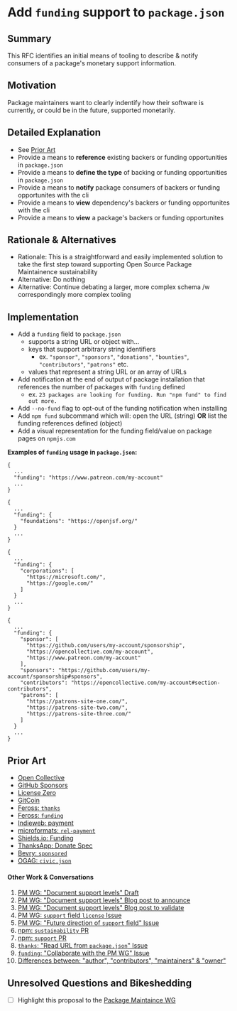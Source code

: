 # Add `funding` support to `package.json`

## Summary

This RFC identifies an initial means of tooling to describe & notify consumers of a package's monetary support information.

## Motivation

Package maintainers want to clearly indentify how their software is currently, or could be in the future, supported monetarily.

## Detailed Explanation

* See [Prior Art](#prior-art)
* Provide a means to **reference** existing backers or funding opportunities in `package.json`
* Provide a means to **define the type** of backing or funding opportunities in `package.json`
* Provide a means to **notify** package consumers of backers or funding opportunites with the cli
* Provide a means to **view** dependency's backers or funding opportunites with the cli
* Provide a means to **view** a package's backers or funding opportunites

##  Rationale & Alternatives
* Rationale: This is a straightforward and easily implemented solution to take the first step toward supporting Open Source Package Maintainence sustainability
* Alternative: Do nothing
* Alternative: Continue debating a larger, more complex schema /w correspondingly more complex tooling

## Implementation

* Add a `funding` field to `package.json`
  * supports a string URL or object with...
  * keys that support arbitrary string identifiers
    * ex. `"sponsor"`, `"sponsors"`, `"donations"`, `"bounties"`, `"contributors"`, `"patrons"` etc.
  * values that represent a string URL or an array of URLs
* Add notification at the end of output of package installation that references the number of packages with `funding` defined 
  * ex. `23 packages are looking for funding. Run "npm fund" to find out more.`
* Add `--no-fund` flag to opt-out of the funding notification when installing
* Add `npm fund` subcommand which will: open the URL (string) **OR** list the funding references defined (object)
* Add a visual representation for the funding field/value on package pages on `npmjs.com`

**Examples of `funding` usage in `package.json`:**
```
{
  ...
  "funding": "https://www.patreon.com/my-account"
  ...
}
```
```
{
  ...
  "funding": {
    "foundations": "https://openjsf.org/"
  }
  ...
}
```
```
{
  ...
  "funding": {
    "corporations": [
      "https://microsoft.com/",
      "https://google.com/"
    ]
  }
  ...
}
```
```
{
  ...
  "funding": {
    "sponsor": [
      "https://github.com/users/my-account/sponsorship",
      "https://opencollective.com/my-account",
      "https://www.patreon.com/my-account"
    ],
    "sponsors": "https://github.com/users/my-account/sponsorship#sponsors",
    "contributors": "https://opencollective.com/my-account#section-contributors",
    "patrons": [
      "https://patrons-site-one.com/",
      "https://patrons-site-two.com/",
      "https://patrons-site-three.com/"
    ]
  }
  ...
}
```

## Prior Art

* [Open Collective](https://github.com/opencollective/opencollective)
* [GitHub Sponsors](https://github.com/sponsors)
* [License Zero](https://licensezero.com/)
* [GitCoin](https://gitcoin.co/products)
* [Feross: `thanks`](https://github.com/feross/thanks)
* [Feross: `funding`](https://github.com/feross/funding)
* [Indieweb: payment](https://indieweb.org/payment)
* [microformats: `rel-payment`](http://microformats.org/wiki/rel-payment)
* [Shields.io: Funding](https://shields.io/category/funding)
* [ThanksApp: Donate Spec](https://github.com/ThanksApp/donate-spec)
*  [Bevry: `sponsored`](https://github.com/bevry-archive/sponsored)
* [OGAG: `civic.json`](http://open.dc.gov/civic.json/)

#### Other Work & Conversations

1. <i id="r1"></i>[PM WG: "Document support levels" Draft](https://github.com/nodejs/package-maintenance/blob/master/docs/drafts/PACKAGE-SUPPORT.md)
2. <i id="r2"></i>[PM WG: "Document support levels" Blog post to announce](https://github.com/nodejs/package-maintenance/issues/228)
3. <i id="r3"></i>[PM WG: "Document support levels" Blog post to validate](https://github.com/nodejs/package-maintenance/issues/244)
4. <i id="r4"></i>[PM WG: `support` field `license` Issue](https://github.com/nodejs/package-maintenance/issues/218)
5. <i id="r5"></i>[PM WG: "Future direction of `support` field" Issue](https://github.com/nodejs/package-maintenance/issues/241)
6. <i id="r6"></i>[npm: `sustainability` PR](https://github.com/npm/cli/pull/187)
7. <i id="r7"></i>[npm: `support` PR](https://github.com/npm/cli/pull/246)
8. <i id="r8"></i>[`thanks`: "Read URL from `package.json`" Issue](https://github.com/feross/thanks/issues/2)
9. <i id="r9"></i>[`funding`: "Collaborate with the PM WG" Issue](https://github.com/feross/funding/issues/15)
10. <i id="r10"></i>[Differences between: "author", "contributors", "maintainers" & "owner"](https://github.com/npm/www/issues/133#issuecomment-284906561)

## Unresolved Questions and Bikeshedding
* [ ] Highlight this proposal to the [Package Maintaince WG](https://github.com/nodejs/package-maintenance/)
